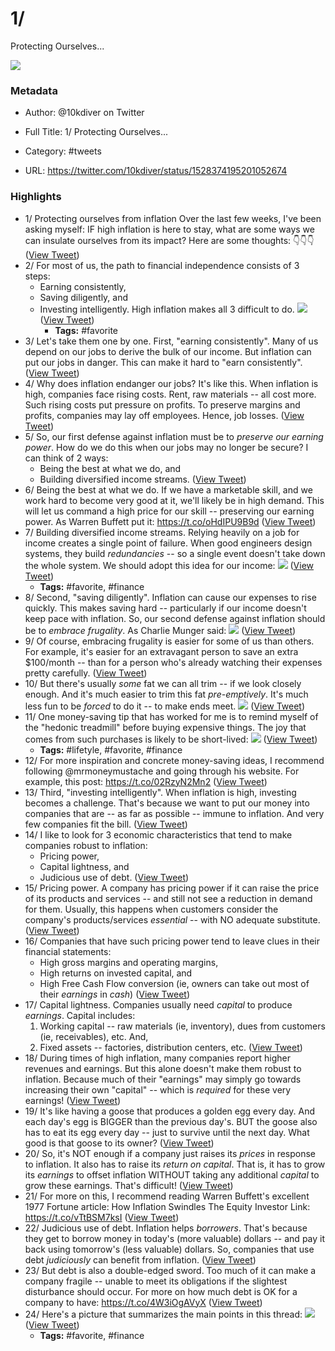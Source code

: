 # 1/
Protecting Ourselves...

![](https://pbs.twimg.com/profile_images/1248079061043183616/RUaZCHOi.jpg)

### Metadata

- Author: @10kdiver on Twitter
- Full Title: 1/
Protecting Ourselves...
- Category: #tweets


- URL: https://twitter.com/10kdiver/status/1528374195201052674

### Highlights

- 1/
  Protecting ourselves from inflation
  Over the last few weeks, I've been asking myself:
  IF high inflation is here to stay, what are some ways we can insulate ourselves from its impact?
  Here are some thoughts:
  👇👇👇 ([View Tweet](https://twitter.com/10kdiver/status/1528374195201052674))
- 2/
  For most of us, the path to financial independence consists of 3 steps:
  - Earning consistently,
  - Saving diligently, and
  - Investing intelligently.
  High inflation makes all 3 difficult to do. 
  ![](https://pbs.twimg.com/media/FTW4tOpVIAAZaxG.jpg) ([View Tweet](https://twitter.com/10kdiver/status/1528374202931109888))
    - **Tags:** #favorite
- 3/
  Let's take them one by one.
  First, "earning consistently".
  Many of us depend on our jobs to derive the bulk of our income.
  But inflation can put our jobs in danger.
  This can make it hard to "earn consistently". ([View Tweet](https://twitter.com/10kdiver/status/1528374207288971264))
- 4/
  Why does inflation endanger our jobs?
  It's like this. When inflation is high, companies face rising costs. Rent, raw materials -- all cost more.
  Such rising costs put pressure on profits.
  To preserve margins and profits, companies may lay off employees. Hence, job losses. ([View Tweet](https://twitter.com/10kdiver/status/1528374210749288449))
- 5/
  So, our first defense against inflation must be to *preserve our earning power*.
  How do we do this when our jobs may no longer be secure?
  I can think of 2 ways:
  - Being the best at what we do, and
  - Building diversified income streams. ([View Tweet](https://twitter.com/10kdiver/status/1528374214951960576))
- 6/
  Being the best at what we do.
  If we have a marketable skill, and we work hard to become very good at it, we'll likely be in high demand.
  This will let us command a high price for our skill -- preserving our earning power.
  As Warren Buffett put it:
  https://t.co/oHdIPU9B9d ([View Tweet](https://twitter.com/10kdiver/status/1528374218315821056))
- 7/
  Building diversified income streams.
  Relying heavily on a job for income creates a single point of failure.
  When good engineers design systems, they build *redundancies* -- so a single event doesn't take down the whole system.
  We should adopt this idea for our income: 
  ![](https://pbs.twimg.com/media/FTW-9CeUAAMcyNZ.jpg) ([View Tweet](https://twitter.com/10kdiver/status/1528374226842857474))
    - **Tags:** #favorite, #finance
- 8/
  Second, "saving diligently".
  Inflation can cause our expenses to rise quickly.
  This makes saving hard -- particularly if our income doesn't keep pace with inflation.
  So, our second defense against inflation should be to *embrace frugality*.
  As Charlie Munger said: 
  ![](https://pbs.twimg.com/media/FTW_7M5UYAAnzlE.jpg) ([View Tweet](https://twitter.com/10kdiver/status/1528374234983976960))
- 9/
  Of course, embracing frugality is easier for some of us than others.
  For example, it's easier for an extravagant person to save an extra $100/month -- than for a person who's already watching their expenses pretty carefully. ([View Tweet](https://twitter.com/10kdiver/status/1528374238595272705))
- 10/
  But there's usually *some* fat we can all trim -- if we look closely enough.
  And it's much easier to trim this fat *pre-emptively*.
  It's much less fun to be *forced* to do it -- to make ends meet. 
  ![](https://pbs.twimg.com/media/FTXGP5IUYAAXn7H.jpg) ([View Tweet](https://twitter.com/10kdiver/status/1528374246715510785))
- 11/
  One money-saving tip that has worked for me is to remind myself of the "hedonic treadmill" before buying expensive things.
  The joy that comes from such purchases is likely to be short-lived: 
  ![](https://pbs.twimg.com/media/FTXHX-eUEAANBf1.jpg) ([View Tweet](https://twitter.com/10kdiver/status/1528374253900337157))
    - **Tags:** #lifetyle, #favorite, #finance
- 12/
  For more inspiration and concrete money-saving ideas, I recommend following @mrmoneymustache and going through his website.
  For example, this post:
  https://t.co/02RzyN2Mn2 ([View Tweet](https://twitter.com/10kdiver/status/1528374257968787457))
- 13/
  Third, "investing intelligently".
  When inflation is high, investing becomes a challenge.
  That's because we want to put our money into companies that are -- as far as possible -- immune to inflation.
  And very few companies fit the bill. ([View Tweet](https://twitter.com/10kdiver/status/1528374260967780354))
- 14/
  I like to look for 3 economic characteristics that tend to make companies robust to inflation:
  - Pricing power,
  - Capital lightness, and
  - Judicious use of debt. ([View Tweet](https://twitter.com/10kdiver/status/1528374264956477440))
- 15/
  Pricing power.
  A company has pricing power if it can raise the price of its products and services -- and still not see a reduction in demand for them.
  Usually, this happens when customers consider the company's products/services *essential* -- with NO adequate substitute. ([View Tweet](https://twitter.com/10kdiver/status/1528374268525879296))
- 16/
  Companies that have such pricing power tend to leave clues in their financial statements:
  - High gross margins and operating margins,
  - High returns on invested capital, and
  - High Free Cash Flow conversion (ie, owners can take out most of their *earnings* in *cash*) ([View Tweet](https://twitter.com/10kdiver/status/1528374271470292993))
- 17/
  Capital lightness.
  Companies usually need *capital* to produce *earnings*.
  Capital includes:
  1) Working capital -- raw materials (ie, inventory), dues from customers (ie, receivables), etc. And,
  2) Fixed assets -- factories, distribution centers, etc. ([View Tweet](https://twitter.com/10kdiver/status/1528374274347573249))
- 18/
  During times of high inflation, many companies report higher revenues and earnings.
  But this alone doesn't make them robust to inflation.
  Because much of their "earnings" may simply go towards increasing their own "capital" -- which is *required* for these very earnings! ([View Tweet](https://twitter.com/10kdiver/status/1528374277073797120))
- 19/
  It's like having a goose that produces a golden egg every day.
  And each day's egg is BIGGER than the previous day's.
  BUT the goose also has to eat its egg every day -- just to survive until the next day.
  What good is that goose to its owner? ([View Tweet](https://twitter.com/10kdiver/status/1528374279879806977))
- 20/
  So, it's NOT enough if a company just raises its *prices* in response to inflation.
  It also has to raise its *return on capital*.
  That is, it has to grow its *earnings* to offset inflation WITHOUT taking any additional *capital* to grow these earnings.
  That's difficult! ([View Tweet](https://twitter.com/10kdiver/status/1528374282824298496))
- 21/
  For more on this, I recommend reading Warren Buffett's excellent 1977 Fortune article:
  How Inflation Swindles The Equity Investor
  Link: https://t.co/vTtBSM7ksI ([View Tweet](https://twitter.com/10kdiver/status/1528374286615883777))
- 22/
  Judicious use of debt.
  Inflation helps *borrowers*.
  That's because they get to borrow money in today's (more valuable) dollars -- and pay it back using tomorrow's (less valuable) dollars.
  So, companies that use debt *judiciously* can benefit from inflation. ([View Tweet](https://twitter.com/10kdiver/status/1528374290067755009))
- 23/
  But debt is also a double-edged sword.
  Too much of it can make a company fragile -- unable to meet its obligations if the slightest disturbance should occur.
  For more on how much debt is OK for a company to have:
  https://t.co/4W3iOgAVyX ([View Tweet](https://twitter.com/10kdiver/status/1528374292789854209))
- 24/
  Here's a picture that summarizes the main points in this thread: 
  ![](https://pbs.twimg.com/media/FTXbHi7UYAEma8q.jpg) ([View Tweet](https://twitter.com/10kdiver/status/1528374299983110145))
    - **Tags:** #favorite, #finance
